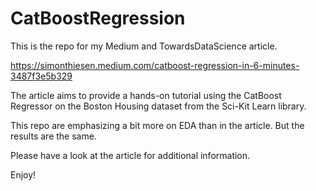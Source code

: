 # CatBoostRegression

This is the repo for my Medium and TowardsDataScience article.

https://simonthiesen.medium.com/catboost-regression-in-6-minutes-3487f3e5b329

The article aims to provide a hands-on tutorial using the CatBoost Regressor on the Boston Housing dataset from the Sci-Kit Learn library.

This repo are emphasizing a bit more on EDA than in the article. But the results are the same.

Please have a look at the article for additional information.



Enjoy!
